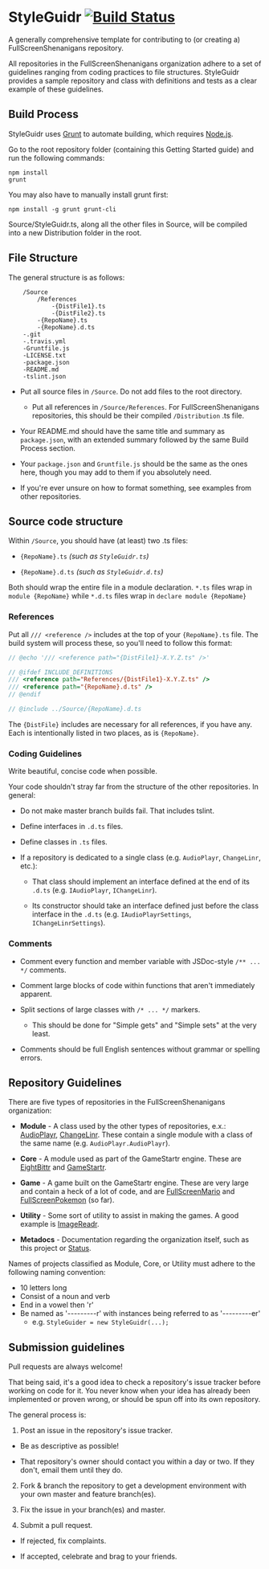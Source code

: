 # StyleGuidr [![Build Status](https://travis-ci.org/FullScreenShenanigans/StyleGuidr.svg?branch=master)](https://travis-ci.org/FullScreenShenanigans/StyleGuidr)

A generally comprehensive template for contributing to (or creating a) FullScreenShenanigans repository.

All repositories in the FullScreenShenanigans organization adhere to a set of guidelines ranging from coding practices to file structures. 
StyleGuidr provides a sample repository and class with definitions and tests as a clear example of these guidelines.


## Build Process

StyleGuidr uses [Grunt](http://gruntjs.com/) to automate building, which requires [Node.js](http://node.js.org). 

Go to the root repository folder (containing this Getting Started guide) and run the following commands:

    npm install
    grunt
    
You may also have to manually install grunt first:

    npm install -g grunt grunt-cli

Source/StyleGuidr.ts, along all the other files in Source, will be compiled into a new Distribution folder in the root.


## File Structure

The general structure is as follows:

```
    /Source
        /References
            -{DistFile1}.ts
            -{DistFile2}.ts
        -{RepoName}.ts
        -{RepoName}.d.ts
    -.git
    -.travis.yml
    -Gruntfile.js
    -LICENSE.txt
    -package.json
    -README.md
    -tslint.json
```

* Put all source files in `/Source`. Do not add files to the root directory.

  * Put all references in `/Source/References`. For FullScreenShenanigans repositories, this should be their compiled `/Distribution` .ts file. 

* Your README.md should have the same title and summary as `package.json`, with an extended summary followed by the same Build Process section.

* Your `package.json` and `Gruntfile.js` should be the same as the ones here, though you may add to them if you absolutely need.

* If you're ever unsure on how to format something, see examples from other repositories.


## Source code structure

Within `/Source`, you should have (at least) two .ts files:

  * `{RepoName}.ts` *(such as `StyleGuidr.ts`)*

  * `{RepoName}.d.ts` *(such as `StyleGuidr.d.ts`)*

Both should wrap the entire file in a module declaration. `*.ts` files wrap in `module {RepoName}` while `*.d.ts` files wrap in `declare module {RepoName}`


### References

Put all `/// <reference />` includes at the top of your `{RepoName}.ts` file. The build system will process these, so you'll need to follow this format:

```javascript
// @echo '/// <reference path="{DistFile1}-X.Y.Z.ts" />'

// @ifdef INCLUDE_DEFINITIONS
/// <reference path="References/{DistFile1}-X.Y.Z.ts" />
/// <reference path="{RepoName}.d.ts" />
// @endif

// @include ../Source/{RepoName}.d.ts
```

The `{DistFile}` includes are necessary for all references, if you have any. Each is intentionally listed in two places, as is `{RepoName}`.


### Coding Guidelines

Write beautiful, concise code when possible.

Your code shouldn't stray far from the structure of the other repositories. In general:

* Do not make master branch builds fail. That includes tslint.

* Define interfaces in `.d.ts` files.

* Define classes in `.ts` files.

* If a repository is dedicated to a single class (e.g. `AudioPlayr`, `ChangeLinr`, etc.):

  * That class should implement an interface defined at the end of its `.d.ts` (e.g. `IAudioPlayr`, `IChangeLinr`).

  * Its constructor should take an interface defined just before the class interface in the `.d.ts` (e.g. `IAudioPlayrSettings`, `IChangeLinrSettings`).

### Comments

* Comment every function and member variable with JSDoc-style `/** ... */` comments.

* Comment large blocks of code within functions that aren't immediately apparent.

* Split sections of large classes with `/* ... */` markers. 

  * This should be done for "Simple gets" and "Simple sets" at the very least.

* Comments should be full English sentences without grammar or spelling errors. 


## Repository Guidelines

There are five types of repositories in the FullScreenShenanigans organization:

* **Module** - A class used by the other types of repositories, e.x.: [AudioPlayr](https://github.com/FullScreenShenanigans/AudioPlayr), [ChangeLinr](https://github.com/FullScreenShenanigans/ChangeLinr). These contain a single module with a class of the same name (e.g. `AudioPlayr.AudioPlayr`).

* **Core** - A module used as part of the GameStartr engine. These are [EightBittr](https://github.com/FullScreenShenanigans/EightBittr) and [GameStartr](https://github.com/FullScreenShenanigans/GameStartr).

* **Game** - A game built on the GameStartr engine. These are very large and contain a heck of a lot of code, and are [FullScreenMario](https://github.com/FullScreenShenanigans/FullScreenMario) and [FullScreenPokemon](https://github.com/FullScreenShenanigans/FullScreenPokemon) (so far).

* **Utility** - Some sort of utility to assist in making the games. A good example is [ImageReadr](https://github.com/FullScreenShenanigans/ImageReadr).

* **Metadocs** - Documentation regarding the organization itself, such as this project or [Status](https://github.com/FullScreenShenanigans/Status). 

Names of projects classified as Module, Core, or Utility must adhere to the following naming convention:
* 10 letters long
* Consist of a noun and verb
* End in a vowel then 'r'
* Be named as '---------r' with instances being referred to as '---------er'
  * e.g. `StyleGuider = new StyleGuidr(...);`


## Submission guidelines

Pull requests are always welcome!

That being said, it's a good idea to check a repository's issue tracker before working on code for it. You never know when your idea has already been implemented or proven wrong, or should be spun off into its own repository.

The general process is:

1. Post an issue in the repository's issue tracker.
  
  * Be as descriptive as possible!
  
  * That repository's owner should contact you within a day or two. If they don't, email them until they do.  

2. Fork & branch the repository to get a development environment with your own master and feature branch(es).

3. Fix the issue in your branch(es) and master.

4. Submit a pull request.

  * If rejected, fix complaints.
  
  * If accepted, celebrate and brag to your friends.
